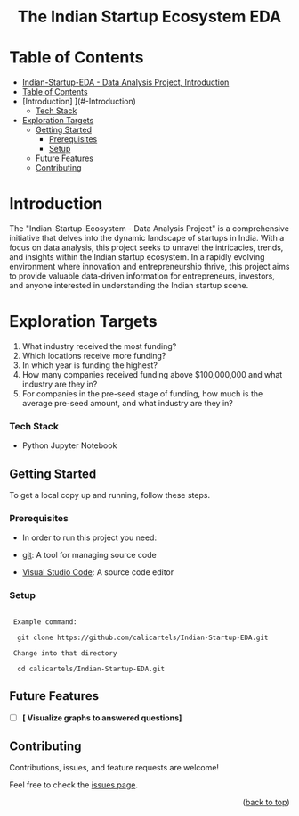 

<a name="readme-top"></a>


<div align="center">
  <br/>

  <h1><b>The Indian Startup Ecosystem EDA</b></h1>

</div>


#  Table of Contents

- [Indian-Startup-EDA - Data Analysis Project, Introduction](#indian-startup-ecosystem---data-analysis-project)
- [Table of Contents](#-table-of-contents)
- [Introduction] ](#-Introduction)
    - [Tech Stack ](#tech-stack-)
- [Exploration Targets](#-Questions)
  - [Getting Started ](#-getting-started-)
    - [Prerequisites](#prerequisites)
    - [Setup](#setup)
  - [ Future Features ](#-future-features-)
  - [Contributing ](#-contributing-)

#  Introduction <a name="about-project"></a>
The "Indian-Startup-Ecosystem - Data Analysis Project" is a comprehensive initiative that delves into the dynamic landscape of startups in India. With a focus on data analysis, this project seeks to unravel the intricacies, trends, and insights within the Indian startup ecosystem. In a rapidly evolving environment where innovation and entrepreneurship thrive, this project aims to provide valuable data-driven information for entrepreneurs, investors, and anyone interested in understanding the Indian startup scene.

# Exploration Targets <a name = "questions"></a>


1. What industry received the most funding?
2. Which locations receive more funding?
3. In which year is funding the highest?
4. How many companies received funding above $100,000,000 and what industry are they in?
5. For companies in the pre-seed stage of funding, how much is the average pre-seed amount, and what industry are they in?

### Tech Stack <a name="tech-stack"></a>
 - Python Jupyter Notebook


##  Getting Started <a name="getting-started"></a>

To get a local copy up and running, follow these steps.

### Prerequisites

- In order to run this project you need:

- [git](https://git-scm.com/downloads): A tool for managing source code
- [Visual Studio Code](https://code.visualstudio.com/): A source code editor

### Setup

```Clone this repository to your desired folder:

 Example command:
 
  git clone https://github.com/calicartels/Indian-Startup-EDA.git
 
 Change into that directory

  cd calicartels/Indian-Startup-EDA.git
```


##  Future Features <a name="future-features"></a>

- [ ] **[ Visualize graphs to answered questions]**



##  Contributing <a name="contributing"></a>

Contributions, issues, and feature requests are welcome!

Feel free to check the [issues page](../../issues/).

<p align="right">(<a href="#readme-top">back to top</a>)</p>
